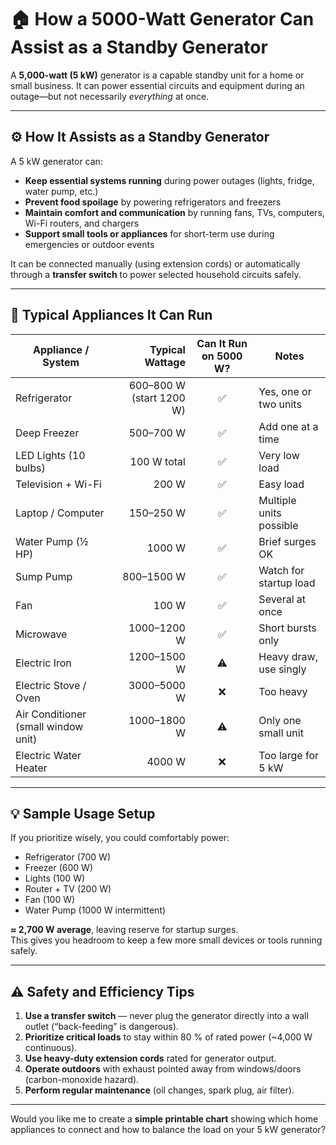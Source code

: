 # 🏠 How a 5000-Watt Generator Can Assist as a Standby Generator

A **5,000-watt (5 kW)** generator is a capable standby unit for a home or small business. It can power essential circuits and equipment during an outage—but not necessarily *everything* at once.

---

## ⚙️ How It Assists as a Standby Generator

A 5 kW generator can:
- **Keep essential systems running** during power outages (lights, fridge, water pump, etc.)
- **Prevent food spoilage** by powering refrigerators and freezers
- **Maintain comfort and communication** by running fans, TVs, computers, Wi-Fi routers, and chargers
- **Support small tools or appliances** for short-term use during emergencies or outdoor events

It can be connected manually (using extension cords) or automatically through a **transfer switch** to power selected household circuits safely.

---

## 🔌 Typical Appliances It Can Run

| Appliance / System        | Typical Wattage | Can It Run on 5000 W? | Notes |
|----------------------------|----------------:|:----------------------:|-------|
| Refrigerator               | 600–800 W (start 1200 W) | ✅ | Yes, one or two units |
| Deep Freezer               | 500–700 W | ✅ | Add one at a time |
| LED Lights (10 bulbs)      | 100 W total | ✅ | Very low load |
| Television + Wi-Fi         | 200 W | ✅ | Easy load |
| Laptop / Computer          | 150–250 W | ✅ | Multiple units possible |
| Water Pump (½ HP)          | 1000 W | ✅ | Brief surges OK |
| Sump Pump                  | 800–1500 W | ✅ | Watch for startup load |
| Fan                        | 100 W | ✅ | Several at once |
| Microwave                  | 1000–1200 W | ✅ | Short bursts only |
| Electric Iron              | 1200–1500 W | ⚠️ | Heavy draw, use singly |
| Electric Stove / Oven      | 3000–5000 W | ❌ | Too heavy |
| Air Conditioner (small window unit) | 1000–1800 W | ⚠️ | Only one small unit |
| Electric Water Heater      | 4000 W | ❌ | Too large for 5 kW |

---

## 💡 Sample Usage Setup

If you prioritize wisely, you could comfortably power:

- Refrigerator (700 W)  
- Freezer (600 W)  
- Lights (100 W)  
- Router + TV (200 W)  
- Fan (100 W)  
- Water Pump (1000 W intermittent)

**≈ 2,700 W average**, leaving reserve for startup surges.  
This gives you headroom to keep a few more small devices or tools running safely.

---

## ⚠️ Safety and Efficiency Tips

1. **Use a transfer switch** — never plug the generator directly into a wall outlet (“back-feeding” is dangerous).  
2. **Prioritize critical loads** to stay within 80 % of rated power (~4,000 W continuous).  
3. **Use heavy-duty extension cords** rated for generator output.  
4. **Operate outdoors** with exhaust pointed away from windows/doors (carbon-monoxide hazard).  
5. **Perform regular maintenance** (oil changes, spark plug, air filter).

---

Would you like me to create a **simple printable chart** showing which home appliances to connect and how to balance the load on your 5 kW generator?
